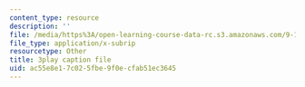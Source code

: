 ```yaml
---
content_type: resource
description: ''
file: /media/https%3A/open-learning-course-data-rc.s3.amazonaws.com/9-13-the-human-brain-spring-2019/ac55e8e17c025fbe9f0ecfab51ec3645_bAkuNXtgrLA.vtt
file_type: application/x-subrip
resourcetype: Other
title: 3play caption file
uid: ac55e8e1-7c02-5fbe-9f0e-cfab51ec3645
---
```


